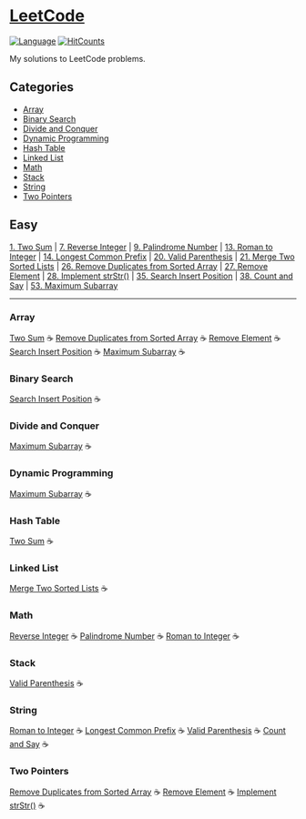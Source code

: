 # [LeetCode](https://leetcode.com/) 
[![Language](https://img.shields.io/badge/language-Java-red.svg)](#) [![HitCounts](https://hits.seeyoufarm.com/api/count/incr/badge.svg?url=https%3A%2F%2Fgithub.com%2Fmuicode%2Fhit-counter)](https://hits.seeyoufarm.com)

My solutions to LeetCode problems.

## Categories
- [Array](#array)
- [Binary Search](#binarysearch)
- [Divide and Conquer](#dnc)
- [Dynamic Programming](#dp)
- [Hash Table](#hashtable)
- [Linked List](#linkedlist)
- [Math](#math)
- [Stack](#stack)
- [String](#string)
- [Two Pointers](#twopointers)

## Easy
[1. Two Sum](https://github.com/muicode/leetcode/tree/master/Easy/0001-two-sum) | [7. Reverse Integer](https://github.com/muicode/leetcode/tree/master/Easy/0007-reverse-integer) | [9. Palindrome Number](https://github.com/muicode/leetcode/tree/master/Easy/0009-palindrome-number) | [13. Roman to Integer](https://github.com/muicode/leetcode/tree/master/Easy/0013-roman-to-integer) | [14. Longest Common Prefix](https://github.com/muicode/leetcode/tree/master/Easy/0014-longest-common-prefix) | [20. Valid Parenthesis](https://github.com/muicode/leetcode/tree/master/Easy/0020-valid-parentheses) | [21. Merge Two Sorted Lists](https://github.com/muicode/leetcode/tree/master/Easy/0021-merge-two-sorted-lists) | [26. Remove Duplicates from Sorted Array](https://github.com/muicode/leetcode/tree/master/Easy/0026-remove-duplicates-from-sorted-array) | [27. Remove Element](https://github.com/muicode/leetcode/tree/master/Easy/0027-remove-element) | [28. Implement strStr()](https://github.com/muicode/leetcode/tree/master/Easy/0028-implement-strstr/) | [35. Search Insert Position](https://github.com/muicode/leetcode/tree/master/Easy/0035-search-insert-position/) | [38. Count and Say](https://github.com/muicode/leetcode/tree/master/Easy/0038-count-and-say/) | [53. Maximum Subarray](https://github.com/muicode/leetcode/tree/master/Easy/0053-maximum-subarray/)

---

### <a id="array">Array</a>
[Two Sum](https://github.com/muicode/leetcode/tree/master/Easy/0001-two-sum) :coffee: [Remove Duplicates from Sorted Array](https://github.com/muicode/leetcode/tree/master/Easy/0026-remove-duplicates-from-sorted-array) :coffee: [Remove Element](https://github.com/muicode/leetcode/tree/master/Easy/0027-remove-element) :coffee: [Search Insert Position](https://github.com/muicode/leetcode/tree/master/Easy/0035-search-insert-position/) :coffee: [Maximum Subarray](https://github.com/muicode/leetcode/tree/master/Easy/0053-maximum-subarray/) :coffee:

### <a id="binarysearch">Binary Search</a>
[Search Insert Position](https://github.com/muicode/leetcode/tree/master/Easy/0035-search-insert-position/) :coffee:

### <a id="dnc">Divide and Conquer</a>
[Maximum Subarray](https://github.com/muicode/leetcode/tree/master/Easy/0053-maximum-subarray/) :coffee:

### <a id="dp">Dynamic Programming</a>
[Maximum Subarray](https://github.com/muicode/leetcode/tree/master/Easy/0053-maximum-subarray/) :coffee:

### <a id="hashtable">Hash Table</a>
[Two Sum](https://github.com/muicode/leetcode/tree/master/Easy/0001-two-sum) :coffee:

### <a id="linkedlist">Linked List</a>
[Merge Two Sorted Lists](https://github.com/muicode/leetcode/tree/master/Easy/0021-merge-two-sorted-lists) :coffee:

### <a id="math">Math</a>
[Reverse Integer](https://github.com/muicode/leetcode/tree/master/Easy/0007-reverse-integer) :coffee: [Palindrome Number](https://github.com/muicode/leetcode/tree/master/Easy/0009-palindrome-number) :coffee: [Roman to Integer](https://github.com/muicode/leetcode/tree/master/Easy/0013-roman-to-integer) :coffee:

### <a id="stack">Stack</a>
[Valid Parenthesis](https://github.com/muicode/leetcode/tree/master/Easy/0020-valid-parentheses) :coffee:

### <a id="string">String</a>
[Roman to Integer](https://github.com/muicode/leetcode/tree/master/Easy/0013-roman-to-integer) :coffee: [Longest Common Prefix](https://github.com/muicode/leetcode/tree/master/Easy/0014-longest-common-prefix) :coffee: [Valid Parenthesis](https://github.com/muicode/leetcode/tree/master/Easy/0020-valid-parentheses) :coffee: [Count and Say](https://github.com/muicode/leetcode/tree/master/Easy/0038-count-and-say/) :coffee:

### <a id="twopointers">Two Pointers</a>
[Remove Duplicates from Sorted Array](https://github.com/muicode/leetcode/tree/master/Easy/0026-remove-duplicates-from-sorted-array) :coffee: [Remove Element](https://github.com/muicode/leetcode/tree/master/Easy/0027-remove-element) :coffee: [Implement strStr()](https://github.com/muicode/leetcode/tree/master/Easy/0028-implement-strstr/) :coffee:
